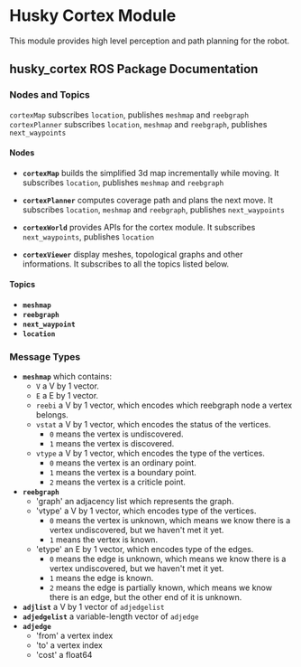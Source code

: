 # Husky Cortex Module
This module provides high level perception and path planning for the robot.
## husky_cortex ROS Package Documentation
### Nodes and Topics
`cortexMap` subscribes `location`, publishes `meshmap` and `reebgraph`
`cortexPlanner` subscribes `location`, `meshmap` and `reebgraph`, publishes `next_waypoints`

#### Nodes
* **`cortexMap`** builds the simplified 3d map incrementally while moving. It subscribes `location`, publishes `meshmap` and `reebgraph`

* **`cortexPlanner`** computes coverage path and plans the next move. It subscribes `location`, `meshmap` and `reebgraph`, publishes `next_waypoints`
* **`cortexWorld`** provides APIs for the cortex module. It subscribes `next_waypoints`, publishes `location`
* **`cortexViewer`** display meshes, topological graphs and other informations. It subscribes to all the topics listed below.
#### Topics
* **`meshmap`**
* **`reebgraph`**
* **`next_waypoint`**
* **`location`**

### Message Types
* **`meshmap`** which contains:
    * `V` a V by 1 vector.
    * `E` a E by 1 vector.
    * `reebi` a V by 1 vector, which encodes which reebgraph node a vertex belongs.
    * `vstat` a V by 1 vector, which encodes the status of the vertices.
        * `0` means the vertex is undiscovered.
        * `1` means the vertex is discovered.
    * `vtype` a V by 1 vector, which encodes the type of the vertices.
        * `0` means the vertex is an ordinary point.
        * `1` means the vertex is a boundary point.
        * `2` means the vertex is a criticle point.
* **`reebgraph`**
    * 'graph' an adjacency list which represents the graph. 
    * 'vtype' a  V by 1 vector, which encodes type of the vertices.
        * `0` means the vertex is unknown, which means we know there is a vertex undiscovered, but we haven't met it yet.
        * `1` means the vertex is known.
    * 'etype' an E by 1 vector, which encodes type of the edges.
        * `0` means the edge is unknown, which means we know there is a vertex undiscovered, but we haven't met it yet.
        * `1` means the edge is known.
        * `2` means the edge is partially known, which means we know there is an edge, but the other end of it is unknown.
* **`adjlist`** a V by 1 vector of `adjedgelist` 
* **`adjedgelist`** a variable-length vector of `adjedge`
* **`adjedge`**
    * 'from' a vertex index
    * 'to' a vertex index
    * 'cost' a float64


